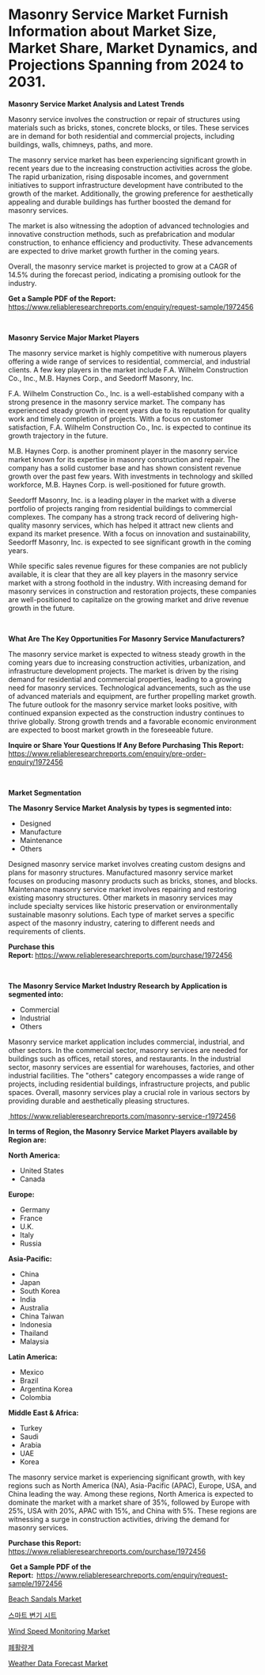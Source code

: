 <p><h1>Masonry Service Market Furnish Information about Market Size, Market Share, Market Dynamics, and Projections Spanning from 2024 to 2031.</h1></p><p><strong>Masonry Service Market Analysis and Latest Trends</strong></p>
<p><p>Masonry service involves the construction or repair of structures using materials such as bricks, stones, concrete blocks, or tiles. These services are in demand for both residential and commercial projects, including buildings, walls, chimneys, paths, and more.</p><p>The masonry service market has been experiencing significant growth in recent years due to the increasing construction activities across the globe. The rapid urbanization, rising disposable incomes, and government initiatives to support infrastructure development have contributed to the growth of the market. Additionally, the growing preference for aesthetically appealing and durable buildings has further boosted the demand for masonry services.</p><p>The market is also witnessing the adoption of advanced technologies and innovative construction methods, such as prefabrication and modular construction, to enhance efficiency and productivity. These advancements are expected to drive market growth further in the coming years.</p><p>Overall, the masonry service market is projected to grow at a CAGR of 14.5% during the forecast period, indicating a promising outlook for the industry.</p></p>
<p><strong>Get a Sample PDF of the Report:&nbsp;</strong> <a href="https://www.reliableresearchreports.com/enquiry/request-sample/1972456">https://www.reliableresearchreports.com/enquiry/request-sample/1972456</a></p>
<p>&nbsp;</p>
<p><strong>Masonry Service Major Market Players</strong></p>
<p><p>The masonry service market is highly competitive with numerous players offering a wide range of services to residential, commercial, and industrial clients. A few key players in the market include F.A. Wilhelm Construction Co., Inc., M.B. Haynes Corp., and Seedorff Masonry, Inc.</p><p>F.A. Wilhelm Construction Co., Inc. is a well-established company with a strong presence in the masonry service market. The company has experienced steady growth in recent years due to its reputation for quality work and timely completion of projects. With a focus on customer satisfaction, F.A. Wilhelm Construction Co., Inc. is expected to continue its growth trajectory in the future.</p><p>M.B. Haynes Corp. is another prominent player in the masonry service market known for its expertise in masonry construction and repair. The company has a solid customer base and has shown consistent revenue growth over the past few years. With investments in technology and skilled workforce, M.B. Haynes Corp. is well-positioned for future growth.</p><p>Seedorff Masonry, Inc. is a leading player in the market with a diverse portfolio of projects ranging from residential buildings to commercial complexes. The company has a strong track record of delivering high-quality masonry services, which has helped it attract new clients and expand its market presence. With a focus on innovation and sustainability, Seedorff Masonry, Inc. is expected to see significant growth in the coming years.</p><p>While specific sales revenue figures for these companies are not publicly available, it is clear that they are all key players in the masonry service market with a strong foothold in the industry. With increasing demand for masonry services in construction and restoration projects, these companies are well-positioned to capitalize on the growing market and drive revenue growth in the future.</p></p>
<p>&nbsp;</p>
<p><strong>What Are The Key Opportunities For Masonry Service Manufacturers?</strong></p>
<p><p>The masonry service market is expected to witness steady growth in the coming years due to increasing construction activities, urbanization, and infrastructure development projects. The market is driven by the rising demand for residential and commercial properties, leading to a growing need for masonry services. Technological advancements, such as the use of advanced materials and equipment, are further propelling market growth. The future outlook for the masonry service market looks positive, with continued expansion expected as the construction industry continues to thrive globally. Strong growth trends and a favorable economic environment are expected to boost market growth in the foreseeable future.</p></p>
<p><strong>Inquire or Share Your Questions If Any Before Purchasing This Report:</strong> <a href="https://www.reliableresearchreports.com/enquiry/pre-order-enquiry/1972456">https://www.reliableresearchreports.com/enquiry/pre-order-enquiry/1972456</a></p>
<p>&nbsp;</p>
<p><strong>Market Segmentation</strong></p>
<p><strong>The Masonry Service Market Analysis by types is segmented into:</strong></p>
<p><ul><li>Designed</li><li>Manufacture</li><li>Maintenance</li><li>Others</li></ul></p>
<p><p>Designed masonry service market involves creating custom designs and plans for masonry structures. Manufactured masonry service market focuses on producing masonry products such as bricks, stones, and blocks. Maintenance masonry service market involves repairing and restoring existing masonry structures. Other markets in masonry services may include specialty services like historic preservation or environmentally sustainable masonry solutions. Each type of market serves a specific aspect of the masonry industry, catering to different needs and requirements of clients.</p></p>
<p><strong>Purchase this Report:&nbsp;</strong><a href="https://www.reliableresearchreports.com/purchase/1972456">https://www.reliableresearchreports.com/purchase/1972456</a></p>
<p>&nbsp;</p>
<p><strong>The Masonry Service Market Industry Research by Application is segmented into:</strong></p>
<p><ul><li>Commercial</li><li>Industrial</li><li>Others</li></ul></p>
<p><p>Masonry service market application includes commercial, industrial, and other sectors. In the commercial sector, masonry services are needed for buildings such as offices, retail stores, and restaurants. In the industrial sector, masonry services are essential for warehouses, factories, and other industrial facilities. The "others" category encompasses a wide range of projects, including residential buildings, infrastructure projects, and public spaces. Overall, masonry services play a crucial role in various sectors by providing durable and aesthetically pleasing structures.</p></p>
<p><a href="https://www.reliableresearchreports.com/masonry-service-r1972456">&nbsp;https://www.reliableresearchreports.com/masonry-service-r1972456</a></p>
<p><strong>In terms of Region, the Masonry Service Market Players available by Region are:</strong></p>
<p>
    <p> <strong> North America: </strong>
        <ul>
            <li>United States</li>
            <li>Canada</li>
        </ul>
        </p> 
    <p> <strong> Europe: </strong>
        <ul>
            <li>Germany</li>
            <li>France</li>
            <li>U.K.</li>
            <li>Italy</li>
            <li>Russia</li>
        </ul>
        </p> 
    <p> <strong> Asia-Pacific: </strong>
        <ul>
            <li>China</li>
            <li>Japan</li>
            <li>South Korea</li>
            <li>India</li>
            <li>Australia</li>
            <li>China Taiwan</li>
            <li>Indonesia</li>
            <li>Thailand</li>
            <li>Malaysia</li>
        </ul>
        </p> 
    <p> <strong> Latin America: </strong>
        <ul>
            <li>Mexico</li>
            <li>Brazil</li>
            <li>Argentina Korea</li>
            <li>Colombia</li>
        </ul>
        </p> 
    <p> <strong> Middle East & Africa: </strong>
        <ul>
            <li>Turkey</li>
            <li>Saudi</li>
            <li>Arabia</li>
            <li>UAE</li>
            <li>Korea</li>
        </ul>
    </p>
    </p>
<p><p>The masonry service market is experiencing significant growth, with key regions such as North America (NA), Asia-Pacific (APAC), Europe, USA, and China leading the way. Among these regions, North America is expected to dominate the market with a market share of 35%, followed by Europe with 25%, USA with 20%, APAC with 15%, and China with 5%. These regions are witnessing a surge in construction activities, driving the demand for masonry services.</p></p>
<p><strong>Purchase this Report: </strong><a href="https://www.reliableresearchreports.com/purchase/1972456">https://www.reliableresearchreports.com/purchase/1972456</a></p>
<p>&nbsp;<strong>Get a Sample PDF of the Report:&nbsp;&nbsp;</strong><a href="https://www.reliableresearchreports.com/enquiry/request-sample/1972456">https://www.reliableresearchreports.com/enquiry/request-sample/1972456</a></p>
<p><strong></strong></p>
<p><p><a href="https://www.linkedin.com/pulse/beach-sandals-market-analysis-its-cagr-segmentation-global-industry-aajfe?trackingId=qLFAU3wAiaQj8aXvZIehJQ%3D%3D">Beach Sandals Market</a></p><p><a href="https://github.com/iansanftyord09878/Market-Research-Report-List-1/blob/main/452768559578.md">스마트 변기 시트</a></p><p><a href="https://github.com/Alonsoolds3wq1d81czn8rbol/Market-Research-Report-List-2/blob/main/wind-speed-monitoring-market.md">Wind Speed Monitoring Market</a></p><p><a href="https://github.com/TitusBoyer1/Market-Research-Report-List-1/blob/main/458528559579.md">폐활량계</a></p><p><a href="https://github.com/yemakinde/Market-Research-Report-List-2/blob/main/weather-data-forecast-market.md">Weather Data Forecast Market</a></p></p>